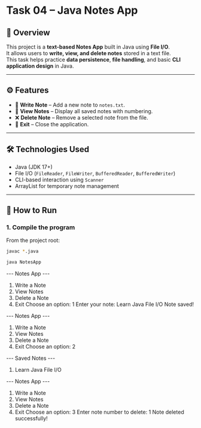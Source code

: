 # Task 04 – Java Notes App

## 📌 Overview
This project is a **text-based Notes App** built in Java using **File I/O**.  
It allows users to **write, view, and delete notes** stored in a text file.  
This task helps practice **data persistence**, **file handling**, and basic **CLI application design** in Java.

---

## ⚙️ Features
- 📝 **Write Note** – Add a new note to `notes.txt`.
- 📖 **View Notes** – Display all saved notes with numbering.
- ❌ **Delete Note** – Remove a selected note from the file.
- 🚪 **Exit** – Close the application.

---

## 🛠 Technologies Used
- Java (JDK 17+)
- File I/O (`FileReader`, `FileWriter`, `BufferedReader`, `BufferedWriter`)
- CLI-based interaction using `Scanner`
- ArrayList for temporary note management

---

## 🚀 How to Run

### 1. Compile the program
From the project root:
```bash
javac *.java

java NotesApp
```

--- Notes App ---
1. Write a Note
2. View Notes
3. Delete a Note
4. Exit
Choose an option: 1
Enter your note: Learn Java File I/O
Note saved!

--- Notes App ---
1. Write a Note
2. View Notes
3. Delete a Note
4. Exit
Choose an option: 2

--- Saved Notes ---
1. Learn Java File I/O

--- Notes App ---
1. Write a Note
2. View Notes
3. Delete a Note
4. Exit
Choose an option: 3
Enter note number to delete: 1
Note deleted successfully!
